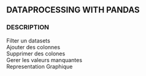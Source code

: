 ## DATAPROCESSING WITH PANDAS

### DESCRIPTION
Filter un datasets <br/>
Ajouter des colonnes <br/>
Supprimer des colones <br/>
Gerer les valeurs manquantes <br/>
Representation Graphique <br/>


